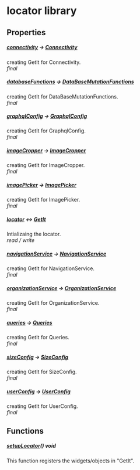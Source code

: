 



# locator library















## Properties

##### [connectivity](../locator/connectivity.md) &#8594; [Connectivity](https://pub.dev/documentation/connectivity_plus/4.0.2/connectivity_plus/Connectivity-class.html)



creating GetIt for Connectivity.  
_<span class="feature">final</span>_



##### [databaseFunctions](../locator/databaseFunctions.md) &#8594; [DataBaseMutationFunctions](../services_database_mutation_functions/DataBaseMutationFunctions-class.md)



creating GetIt for DataBaseMutationFunctions.  
_<span class="feature">final</span>_



##### [graphqlConfig](../locator/graphqlConfig.md) &#8594; [GraphqlConfig](../services_graphql_config/GraphqlConfig-class.md)



creating GetIt for GraphqlConfig.  
_<span class="feature">final</span>_



##### [imageCropper](../locator/imageCropper.md) &#8594; [ImageCropper](https://pub.dev/documentation/image_cropper/4.0.1/image_cropper/ImageCropper-class.html)



creating GetIt for ImageCropper.  
_<span class="feature">final</span>_



##### [imagePicker](../locator/imagePicker.md) &#8594; [ImagePicker](https://pub.dev/documentation/image_picker/1.0.2/image_picker/ImagePicker-class.html)



creating GetIt for ImagePicker.  
_<span class="feature">final</span>_



##### [locator](../locator/locator.md) &#8596; [GetIt](https://pub.dev/documentation/get_it/7.6.0/get_it/GetIt-class.html)



Intializaing the locator.  
_<span class="feature">read / write</span>_



##### [navigationService](../locator/navigationService.md) &#8594; [NavigationService](../services_navigation_service/NavigationService-class.md)



creating GetIt for NavigationService.  
_<span class="feature">final</span>_



##### [organizationService](../locator/organizationService.md) &#8594; [OrganizationService](../services_org_service/OrganizationService-class.md)



creating GetIt for OrganizationService.  
_<span class="feature">final</span>_



##### [queries](../locator/queries.md) &#8594; [Queries](../utils_queries/Queries-class.md)



creating GetIt for Queries.  
_<span class="feature">final</span>_



##### [sizeConfig](../locator/sizeConfig.md) &#8594; [SizeConfig](../services_size_config/SizeConfig-class.md)



creating GetIt for SizeConfig.  
_<span class="feature">final</span>_



##### [userConfig](../locator/userConfig.md) &#8594; [UserConfig](../services_user_config/UserConfig-class.md)



creating GetIt for UserConfig.  
_<span class="feature">final</span>_




## Functions

##### [setupLocator](../locator/setupLocator.md)() void



This function registers the widgets/objects in "GetIt".  












